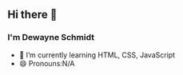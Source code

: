 ## Hi there 👋
### I'm Dewayne Schmidt

- 🌱 I’m currently learning HTML, CSS, JavaScript
- 😄 Pronouns:N/A
